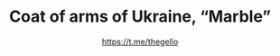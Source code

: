 ---
title: Coat of arms of Ukraine, “Marble”
description: Badge or magnet. 32 mm, handmade
author: https://t.me/thegello
cost: 3000₸
---